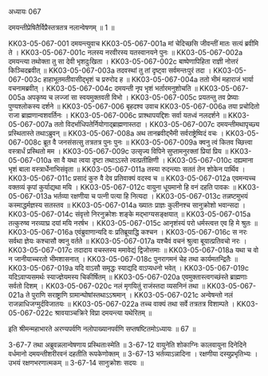 अध्यायः 067

दमयन्तीप्रेषितैर्विप्रैस्तत्रतत्र नलान्वेषणम् ॥ 1 ॥

KK03-05-067-001	दमयन्त्युवाच 
KK03-05-067-001a	मां चेदिच्छसि जीवन्तीं मातः सत्यं ब्रवीमि ते ।
KK03-05-067-001c	नलस्य नरवीरस्य यतस्वानयने पुनः ॥
KK03-05-067-002a	दमयन्त्या तथोक्ता तु सा देवी भृशदुःखिता ।
KK03-05-067-002c	बाष्पेणापिहिता राज्ञी नोत्तरं किञ्चिदब्रवीत् ॥
KK03-05-067-003a	तदवस्थां तु तां दृष्ट्वा सर्वमन्तःपुरं तदा ।
KK03-05-067-003c	हाहाभूतमतीवासीद्भृशं च प्ररुरोद ह ॥
KK03-05-067-004a	ततो भीमं महाराजं भार्या वचनामब्रवीत् ।
KK03-05-067-004c	दमयन्ती नृप भृशं भर्तारमनुशोचति ॥
KK03-05-067-005a	अपकृष्य च लज्जां सा स्वयमुक्तवती विभो ।
KK03-05-067-005c	प्रयतन्तु तव प्रेष्याः पुण्यश्लोकस्य दर्शने ॥
KK03-05-067-006	बृहदश्व उवाच 
KK03-05-067-006a	तया प्रचोदितो राजा ब्राह्मणान्वशवर्तिनः ।
KK03-05-067-006c	प्राश्थापयद्दिशः सर्वा यतध्वं नलदर्शने ॥
KK03-05-067-007a	ततो विदर्भाधिपतेर्नियोगाद्ब्राह्मणास्तदा ।
KK03-05-067-007c	दमयन्तीमथापृच्छ्य प्रस्थितास्ते तथाऽब्रुवन् ॥
KK03-05-067-008a	अथ तानब्रवीद्भैमी सर्वराष्ट्रेष्विदं वचः ।
KK03-05-067-008c	ब्रूत वै जनसंसत्सु तत्रतत्र पुनः पुनः ॥
KK03-05-067-009a	क्वनु त्वं कितव च्छित्त्वा वस्त्रार्धं प्रस्थितो मम ।
KK03-05-067-009c	उत्सृज्य विपिने सुप्तामनुरक्तां प्रियां प्रिय ॥
KK03-05-067-010a	सा वै यथा त्वया दृष्टा तथाऽऽस्ते त्वत्प्रतीक्षिणी ।
KK03-05-067-010c	दह्यमाना भृशं बाला वस्त्रार्धेनाभिसंवृता ॥
KK03-05-067-011a	तस्या रुदन्त्याः सततं तेन शोकेन पार्थिव ।
KK03-05-067-011c	प्रसादं कुरु वै देव प्रतिवाक्यं वदस्व च ॥
KK03-05-067-012a	एवमन्यच्च वक्तव्यं कृपां कुर्याद्यथा मयि ।
KK03-05-067-012c	वायुना धूयमानो हि वनं दहति पावकः ॥
KK03-05-067-013a	भर्तव्या रक्षणीया च पत्नी पत्या हि नित्यदा ।
KK03-05-067-013c	तन्नष्टमुभयं कस्माद्धर्मज्ञस्य सतस्तव ॥
KK03-05-067-014a	ख्यातः प्राज्ञः कुलीनश्च सानुक्रोशो भवान्सदा ।
KK03-05-067-014c	संवृत्तो निरनुक्रोशः शङ्के मद्भाग्यसङ्क्षयात् ॥
KK03-05-067-015a	तत्कुरुष्व नरव्याघ्र दयां मयि नरर्षभ ।
KK03-05-067-015c	आनृशंस्यं परो धर्मस्त्वत्त एव हि मे श्रुतः ॥
KK03-05-067-016a	एवंब्रुवाणान्यदि वः प्रतिब्रूयाद्धि कश्चन ।
KK03-05-067-016c	स नरः सर्वथा ज्ञेयः कश्चासौ क्वनु वर्तते ॥
KK03-05-067-017a	यश्चैवं वचनं श्रुत्वा बूयात्प्रतिवचो नरः ।
KK03-05-067-017c	तदादाय वचस्तस्य ममावेद्यं द्विजोत्तमाः ॥
KK03-05-067-018a	यथा च वो न जानीयाच्चरतो भीमशासनात् ।
KK03-05-067-018c	पुनरागमनं चेह तथा कार्यमतन्द्रितैः ॥
KK03-05-067-019a	यदि वाऽसौ समृद्धः स्याद्यदि वाऽप्यधनो भवेत् ।
KK03-05-067-019c	यदिऽवाप्यसमर्थः स्याज्ज्ञेयमस्य चिकीर्षितम् ॥
KK03-05-067-020a	एवमुक्तास्त्वगच्छंस्ते ब्राह्मणाः सर्वतो दिशम् ।
KK03-05-067-020c	नलं मृगयितुं राजंस्तदा व्यसनिनं तथा ॥
KK03-05-067-021a	ते पुराणि सराष्ट्राणि ग्रामान्घोषांस्तथाऽऽश्रमान् ।
KK03-05-067-021c	अन्वेषन्तो नलं राजन्नाधिजग्मुर्दविजातयः ॥
KK03-05-067-022a	तच्च वाक्यं तथा सर्वे तत्रतत्र विशाम्पते ।
KK03-05-067-022c	श्रावयाञ्चक्रिरे विप्रा दमयन्त्या यथेरितम् ॥

इति श्रीमन्महाभारते अरण्यपर्वणि नलोपाख्यानपर्वणि सप्तषष्टितमोऽध्यायः ॥ 67 ॥

3-67-7 तथा अब्रुवन्नलान्वेषणाय प्रस्थिताःस्मेति ॥ 3-67-12 वायुनेति शोकाग्निः कालवायुना दिनेदिने वर्धमानो दमयन्तीशरीरवनं दहतीति रूपकेणोक्तम् ॥ 3-67-13 भर्तव्याऽन्नादिना । रक्षणीया दस्युप्रभृतिभ्यः । उभयं रक्षणभरणात्मकम् ॥ 3-67-14 सानुक्रोशः सदयः ॥
